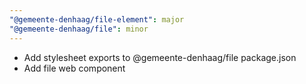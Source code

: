 ```yaml
---
"@gemeente-denhaag/file-element": major
"@gemeente-denhaag/file": minor
---
```


- Add stylesheet exports to @gemeente-denhaag/file package.json
- Add file web component
